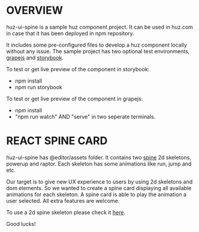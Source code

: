 # OVERVIEW

huz-ui-spine is a sample huz component project. It can be used in huz.com in case that it has been deployed in npm repository.

It includes some pre-configured files to develop a huz component locally without any issue. The sample project has two optional test environments, [grapejs](https://grapesjs.com) and [storybook](https://storybook.js.org).

To test or get live preview of the component in storybook:

* npm install
* npm run storybook
  
To test or get live preview of the component in grapejs:

* npm install
* "npm run watch" AND "serve" in two seperate terminals.


# REACT SPINE CARD

huz-ui-spine has @editor/assets folder. It contains two [spine](http://esotericsoftware.com/) 2d skeletons, powerup and raptor. Each skeleton has some animations like run, jump and etc.

Our target is to give new UX experience to users by using 2d skeletons and dom elements. So we wanted to create a spine card displaying all available animations for each skeleton. A spine card is able to play the animation a user selected. All extra features are welcome.

To use a 2d spine skeleton please check it [here](http://esotericsoftware.com/spine-runtimes).

Good lucks!